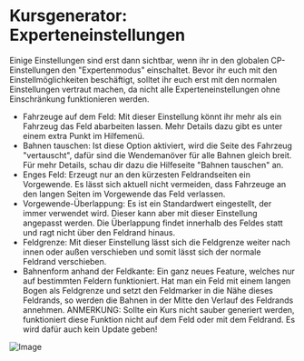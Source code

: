 # Kursgenerator: Experteneinstellungen


Einige Einstellungen sind erst dann sichtbar, wenn ihr in den globalen CP-Einstellungen den "Expertenmodus" einschaltet.
Bevor ihr euch mit den Einstellmöglichkeiten beschäftigt, solltet ihr euch erst mit den normalen Einstellungen vertraut machen, da nicht alle Experteneinstellungen ohne Einschränkung funktionieren werden.

- Fahrzeuge auf dem Feld: Mit dieser Einstellung könnt ihr mehr als ein Fahrzeug das Feld abarbeiten lassen. Mehr Details dazu gibt es unter einem extra Punkt im Hilfemenü.
- Bahnen tauschen: Ist diese Option aktiviert, wird die Seite des Fahrzeug "vertauscht", dafür sind die Wendemanöver für alle Bahnen gleich breit. Für mehr Details, schau dir dazu die Hilfeseite "Bahnen tauschen" an.
- Enges Feld: Erzeugt nur an den kürzesten Feldrandseiten ein Vorgewende. Es lässt sich aktuell nicht vermeiden, dass Fahrzeuge an den langen Seiten im Vorgewende das Feld verlassen.
- Vorgewende-Überlappung: Es ist ein Standardwert eingestellt, der immer verwendet wird. Dieser kann aber mit dieser Einstellung angepasst werden. Die Überlappung findet innerhalb des Feldes statt und ragt nicht über den Feldrand hinaus.
- Feldgrenze: Mit dieser Einstellung lässt sich die Feldgrenze weiter nach innen oder außen verschieben und somit lässt sich der normale Feldrand verschieben.
- Bahnenform anhand der Feldkante: Ein ganz neues Feature, welches nur auf bestimmten Feldern funktioniert. Hat man ein Feld mit einem langen Bogen als Feldgrenze und setzt den Feldmarker in die Nähe dieses Feldrands, so werden die Bahnen in der Mitte den Verlauf des Feldrands annehmen.
ANMERKUNG: Sollte ein Kurs nicht sauber generiert werden, funktioniert diese Funktion nicht auf dem Feld oder mit dem Feldrand. Es wird dafür auch kein Update geben!


![Image](assets/baseedge_0_0_1020_545.png)


